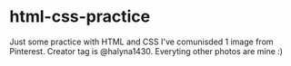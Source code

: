 # html-css-practice
Just some practice with HTML and CSS
I've comunisded 1 image from Pinterest.
Creator tag is @halyna1430.
Everyting other photos are mine :)
